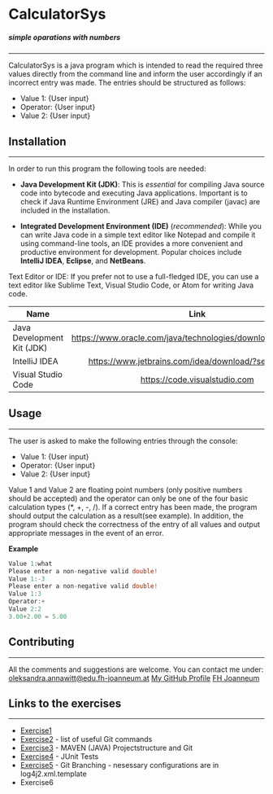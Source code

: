 # CalculatorSys
##### *simple oparations with numbers*
---

CalculatorSys is a java program which is intended to read the required three values directly from the command line and inform the user accordingly if an incorrect entry was made. The entries should be structured as follows:
* Value 1: {User input} 
* Operator: {User input} 
* Value 2: {User input}

## Installation
---
In order to run this program the following tools are needed:

- **Java Development Kit (JDK)**: This is *essential* for compiling Java source code into bytecode and executing Java applications. Important is to check if Java Runtime Environment (JRE) and Java compiler (javac) are included in the installation.

- **Integrated Development Environment (IDE)** (*recommended*): While you can write Java code in a simple text editor like Notepad and compile it using command-line tools, an IDE provides a more convenient and productive environment for development. Popular choices include **IntelliJ IDEA**, **Eclipse**, and **NetBeans**.

Text Editor or IDE: If you prefer not to use a full-fledged IDE, you can use a text editor like Sublime Text, Visual Studio Code, or Atom for writing Java code.

| Name        | Link           | 
| ------------- |:-------------:|
| Java Development Kit (JDK) | https://www.oracle.com/java/technologies/downloads/#javasejdk | 
| IntelliJ IDEA| https://www.jetbrains.com/idea/download/?section=mac     | 
| Visual Studio Code | https://code.visualstudio.com|

## Usage
---
The user is asked to make the following entries through the console:
* Value 1: {User input} 
* Operator: {User input} 
* Value 2: {User input}

Value 1 and Value 2 are floating point numbers (only positive numbers should be accepted) and the operator can only be one of the four basic calculation types (*, +, -, /). If a correct entry has been made, the program should output the calculation as a result(see example). In addition, the program should check the correctness of the entry of all values and output appropriate messages in the event of an error.

**Example**
```java
Value 1:what
Please enter a non-negative valid double!
Value 1:-3
Please enter a non-negative valid double!
Value 1:3
Operator:+
Value 2:2
3.00+2.00 = 5.00
```

## Contributing
---
All the comments and suggestions are welcome.
You can contact me under: oleksandra.annawitt@edu.fh-joanneum.at
[My GitHub Profile](https://github.com/annawittalex)
[FH Joanneum](https://www.fh-joanneum.at)

## Links to the exercises
---
* [Exercise1](/exercise1.md)
* [Exercise2](/exercise2.md) - list of useful Git commands
* [Exercise3](/exercise3.md) - MAVEN (JAVA) Projectstructure and Git
* [Exercise4](/exercise4.md) - JUnit Tests
* [Exercise5](/exercise5.md) - Git Branching - nesessary configurations are in log4j2.xml.template
* Exercise6



